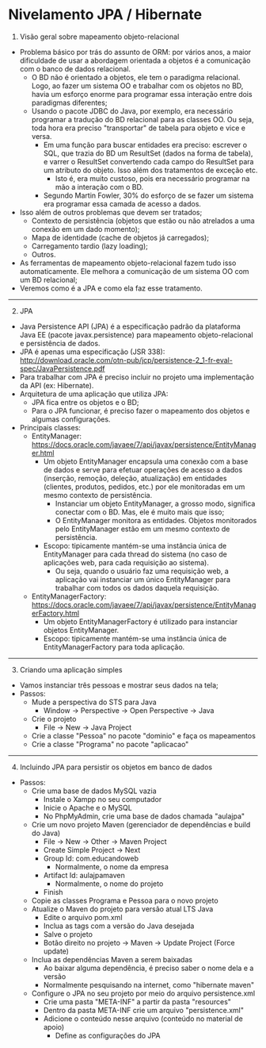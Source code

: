 # Nivelamento JPA / Hibernate

1. Visão geral sobre mapeamento objeto-relacional

- Problema básico por trás do assunto de ORM: por vários anos, a maior dificuldade de usar a abordagem orientada a objetos é a comunicação com o banco de dados relacional.
  - O BD não é orientado a objetos, ele tem o paradigma relacional. Logo, ao fazer um sistema OO e trabalhar com os objetos no BD, havia um esforço enorme para programar essa interação entre dois paradigmas diferentes;
  - Usando o pacote JDBC do Java, por exemplo, era necessário programar a tradução do BD relacional para as classes OO. Ou seja, toda hora era preciso "transportar" de tabela para objeto e vice e versa.
    - Em uma função para buscar entidades era preciso: escrever o SQL, que trazia do BD um ResultSet (dados na forma de tabela), e varrer o ResultSet convertendo cada campo do ResultSet para um atributo do objeto. Isso além dos tratamentos de exceção etc.
      - Isto é, era muito custoso, pois era necessário programar na mão a interação com o BD.
    - Segundo Martin Fowler, 30% do esforço de se fazer um sistema era programar essa camada de acesso a dados.
- Isso além de outros problemas que devem ser tratados;
  - Contexto de persistência (objetos que estão ou não atrelados a uma conexão em um dado momento);
  - Mapa de identidade (cache de objetos já carregados);
  - Carregamento tardio (lazy loading);
  - Outros.
- As ferramentas de mapeamento objeto-relacional fazem tudo isso automaticamente. Ele melhora a comunicação de um sistema OO com um BD relacional;
- Veremos como é a JPA e como ela faz esse tratamento.

---

2. JPA

- Java Persistence API (JPA) é a especificação padrão da plataforma Java EE (pacote javax.persistence) para mapeamento objeto-relacional e persistência de dados.
- JPA é apenas uma especificação (JSR 338): http://download.oracle.com/otn-pub/jcp/persistence-2_1-fr-eval-spec/JavaPersistence.pdf
- Para trabalhar com JPA é preciso incluir no projeto uma implementação da API (ex: Hibernate).
- Arquitetura de uma aplicação que utiliza JPA:
  - JPA fica entre os objetos e o BD;
  - Para o JPA funcionar, é preciso fazer o mapeamento dos objetos e algumas configurações.
- Principais classes:
  - EntityManager: https://docs.oracle.com/javaee/7/api/javax/persistence/EntityManager.html
    - Um objeto EntityManager encapsula uma conexão com a base de dados e serve para efetuar operações de
      acesso a dados (inserção, remoção, deleção, atualização) em entidades (clientes, produtos, pedidos, etc.)
      por ele monitoradas em um mesmo contexto de persistência.
      - Instanciar um objeto EntityManager, a grosso modo, significa conectar com o BD. Mas, ele é muito mais que isso;
      - O EntityManager monitora as entidades. Objetos monitorados pelo EntityManager estão em um mesmo contexto de persistência.
    - Escopo: tipicamente mantém-se uma instância única de EntityManager para cada thread do sistema (no caso
      de aplicações web, para cada requisição ao sistema).
      - Ou seja, quando o usuário faz uma requisição web, a aplicação vai instanciar um único EntityManager para trabalhar com todos os dados daquela requisição.
  - EntityManagerFactory: https://docs.oracle.com/javaee/7/api/javax/persistence/EntityManagerFactory.html
    - Um objeto EntityManagerFactory é utilizado para instanciar objetos EntityManager.
    - Escopo: tipicamente mantém-se uma instância única de EntityManagerFactory para toda aplicação.

---

3. Criando uma aplicação simples

- Vamos instanciar três pessoas e mostrar seus dados na tela;
- Passos:
  - Mude a perspectiva do STS para Java
    - Window -> Perspective -> Open Perspective -> Java
  - Crie o projeto
    - File -> New -> Java Project
  - Crie a classe "Pessoa" no pacote "dominio" e faça os mapeamentos
  - Crie a classe "Programa" no pacote "aplicacao"

---

4. Incluindo JPA para persistir os objetos em banco de dados

- Passos:
  - Crie uma base de dados MySQL vazia
    - Instale o Xampp no seu computador
    - Inicie o Apache e o MySQL
    - No PhpMyAdmin, crie uma base de dados chamada "aulajpa"
  - Crie um novo projeto Maven (gerenciador de dependências e build do Java)
    - File -> New -> Other -> Maven Project
    - Create Simple Project -> Next
    - Group Id: com.educandoweb
      - Normalmente, o nome da empresa
    - Artifact Id: aulajpamaven
      - Normalmente, o nome do projeto
    - Finish
  - Copie as classes Programa e Pessoa para o novo projeto
  - Atualize o Maven do projeto para versão atual LTS Java
    - Edite o arquivo pom.xml
    - Inclua as tags <properties> com a versão do Java desejada
    - Salve o projeto
    - Botão direito no projeto -> Maven -> Update Project (Force update)
  - Inclua as dependências Maven a serem baixadas
    - Ao baixar alguma dependência, é preciso saber o nome dela e a versão
    - Normalmente pesquisando na internet, como "hibernate maven"
  - Configure o JPA no seu projeto por meio do arquivo persistence.xml
    - Crie uma pasta "META-INF" a partir da pasta "resources"
    - Dentro da pasta META-INF crie um arquivo "persistence.xml"
    - Adicione o conteúdo nesse arquivo (conteúdo no material de apoio)
      - Define as configurações do JPA
